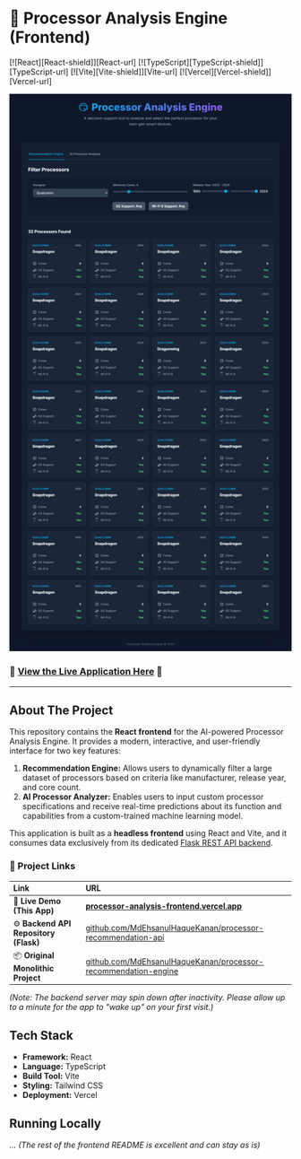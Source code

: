 # 🧠 Processor Analysis Engine (Frontend)

[![React][React-shield]][React-url]
[![TypeScript][TypeScript-shield]][TypeScript-url]
[![Vite][Vite-shield]][Vite-url]
[![Vercel][Vercel-shield]][Vercel-url]

<div align="center">
  <img alt="Project Screenshot" src="./processor_recom_engine.png" width="800">
</div>

### 🚀 [View the Live Application Here](https://processor-analysis-frontend.vercel.app/) 🚀

---

## About The Project

This repository contains the **React frontend** for the AI-powered Processor Analysis Engine. It provides a modern, interactive, and user-friendly interface for two key features:
1.  **Recommendation Engine:** Allows users to dynamically filter a large dataset of processors based on criteria like manufacturer, release year, and core count.
2.  **AI Processor Analyzer:** Enables users to input custom processor specifications and receive real-time predictions about its function and capabilities from a custom-trained machine learning model.

This application is built as a **headless frontend** using React and Vite, and it consumes data exclusively from its dedicated [Flask REST API backend](https://github.com/MdEhsanulHaqueKanan/processor-recommendation-api).

### 🔗 Project Links

| Link                               | URL                                                                                                         |
| :--------------------------------- | :---------------------------------------------------------------------------------------------------------- |
| 🚀 **Live Demo (This App)**        | **[processor-analysis-frontend.vercel.app](https://processor-analysis-frontend.vercel.app/)** |
| ⚙️ **Backend API Repository (Flask)** | [github.com/MdEhsanulHaqueKanan/processor-recommendation-api](https://github.com/MdEhsanulHaqueKanan/processor-recommendation-api)       |
| 📦 **Original Monolithic Project** | [github.com/MdEhsanulHaqueKanan/processor-recommendation-engine](https://github.com/MdEhsanulHaqueKanan/processor-recommendation-engine) |

*(Note: The backend server may spin down after inactivity. Please allow up to a minute for the app to "wake up" on your first visit.)*

## Tech Stack

*   **Framework:** React
*   **Language:** TypeScript
*   **Build Tool:** Vite
*   **Styling:** Tailwind CSS
*   **Deployment:** Vercel

## Running Locally
*... (The rest of the frontend README is excellent and can stay as is)*
